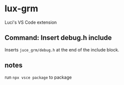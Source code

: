 # lux-grm

Luci's VS Code extension

## Command: Insert debug.h include
Inserts `juce_grm/debug.h` at the end of the include block.

## notes
run `npx vsce package` to package
